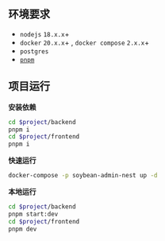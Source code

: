 ## 环境要求

- `nodejs` `18.x.x`+
- `docker` `20.x.x`+ , `docker compose` `2.x.x`+
- `postgres`
- [`pnpm`](https://pnpm.io/zh/)

## 项目运行

**安装依赖**

```bash
cd $project/backend
pnpm i
cd $project/frontend
pnpm i
```

**快速运行**

```bash
docker-compose -p soybean-admin-nest up -d
```

**本地运行**

```bash
cd $project/backend
pnpm start:dev
cd $project/frontend
pnpm dev
```
